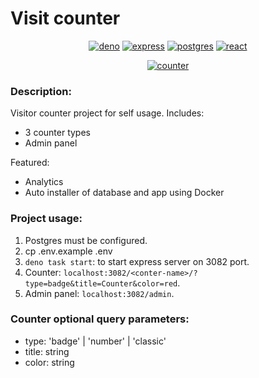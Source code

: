 # Visit counter

<div align="center">

  [![deno](https://img.shields.io/badge/deno-2.1-blue?logo=deno)](#)
  [![express](https://img.shields.io/badge/express-4-blue?logo=express)](#)
  [![postgres](https://img.shields.io/badge/Postgres-14-blue?logo=postgresql)](#)
  [![react](https://img.shields.io/badge/React-18-blue?logo=react)](#)

  [![counter](https://counter.daytec.ru/counter-example)](#)

</div>

### Description:
Visitor counter project for self usage.
Includes:
- 3 counter types
- Admin panel

Featured:
- Analytics
- Auto installer of database and app using Docker

### Project usage:
1. Postgres must be configured.
2. cp .env.example .env
3. `deno task start`: to start express server on 3082 port.
4. Counter: `localhost:3082/<conter-name>/?type=badge&title=Counter&color=red`.
5. Admin panel: `localhost:3082/admin`.

### Counter optional query parameters:
- type: 'badge' | 'number' | 'classic'
- title: string
- color: string
